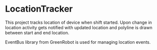 # LocationTracker

This project tracks location of device when shift started. 
Upon change in location activity gets notified with updated location and polyline is drawn between start and end location.


EventBus library from GreenRobot is used for managing location events.
